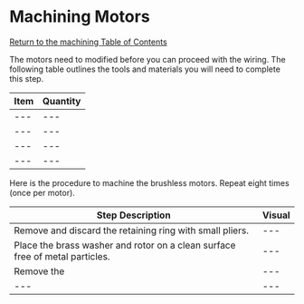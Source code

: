 # Machining Motors

[Return to the machining Table of Contents](https://github.com/EmiliaPsacharopoulos/Quadruped-8dof-Robot/tree/main/Machining#machining)

The motors need to modified before you can proceed with the wiring. The following table outlines the tools and materials you will need to complete this step.

| Item | Quantity |
| --- | --- |
| --- | --- |
| --- | --- |
| --- | --- |
| --- | --- |

Here is the procedure to machine the brushless motors. Repeat eight times (once per motor).

| Step Description | Visual | 
| --- | --- |
| Remove and discard the retaining ring with small pliers. | --- |
| Place the brass washer and rotor on a clean surface free of metal particles. | --- |
| Remove the  | --- |
| --- | --- |
